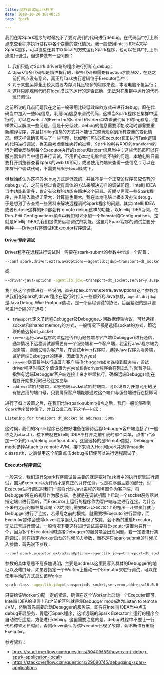 ```yaml
---
title: 远程调试Spark程序
date: 2018-10-26 18:40:25
tags: Spark

---
```


我们在写Spark程序的时候免不了要对我们的代码进行debug，在代码当中打上断点来查看程序执行过程中各个变量的变化情况。我一般使用Intellij IDEA来写Spark程序，可以直接在其中以local的方式运行Spark程序，也可以在其中打上断点进行调试，但这样做有一些问题：

1. 我们只能对Spark driver端的程序进行打断点debug；
2. Spark很多代码都是惰性执行的，很多代码都需要有action才能触发，在这之前打断点没有意义，真正的Task执行逻辑位于Executor当中；
3. 对于某些运算量比较大或者内存消耗比较多的程序来说，本地电脑不能运行；
4. 这样只能观察代码在local模式下运行的是否正确，无法对在集群中运行的代码进行调试。

之前所说的几点问题我在之前一般采用比较低效率的方式来进行debug，即在代码当中加入一些log信息，利用log信息来调试代码，这样当Spark程序在集群中运行时，可以在web UI的Executor的stdout和stderr中查看我们留下的log信息。这样做可以解决一些问题，但是十分低效，debug的信息需要添加改动时都需要重新编译程序，并且打印log信息的方式并不能很完整地观察到所有变量的变化情况。但这样做确实解决了一些问题，比如我们可以对Executor真正执行Task逻辑的代码进行调试，也无需考虑惰性执行的过程，Spark的所有RDD的transform的行为都会反映到每个Executor执行的stdout和stderr信息当中；这些代码都可以在服务器集群当中运行进行调试，不用担心本地电脑性能不够的问题，本地电脑只需要打开浏览器查看Spark的web UI即可，或者使用终端来查看一些信息；可以在集群当中调试代码，不需要局限于local模式下。

但我始终认为这样的debug方式是低效的，并且不是一个正常的程序员应该有的debug方式，之前有想过肯定有具体的方法来解决这样的调试问题，Intellij IDEA当中功能非常多，肯定有这样的功能来解决这个问题。近期又要写一些Spark程序，并且输入数据非常大，计算量也很大，我在本地电脑上根本没办法debug，于是想到了去查找一些资料来解决远程调试Spark程序的问题。其实Intellij IDEA或者Eclipse这样的IED都会有remote debug这样的功能，以Intellij IDEA为例，在Run-Edit Configurations菜单中我们可以添加一个Remote的Configurations，这就是Intellij IDEA为我们提供的远程调试的功能。这里对Spark程序的调试主要分两种——Driver程序调试和Executor程序调试。

#### Driver程序调试
Driver程序在远程进行调试时，需要在spark-submit的参数中增加一个配置：

```bash
--conf spark.driver.extraJavaOptions=-agentlib:jdwp=transport=dt_socket,server=y,suspend=y,address=5005
```
<!--more-->
或

```bash
--driver-java-options -agentlib:jdwp=transport=dt_socket,server=y,suspend=y,address=5005
```

我们队这个参数进行一些说明，首先spark.driver.exetraJavaOptions这个参数允许我们在Spark的driver程序在运行时传入一些额外的Java参数，`agentlib:jdwp`是Java Debug Wire Protocol选项，是一个远程调试的协议，后面紧跟的是以逗号进行分隔的子选项：
* `transport`定义了远程Debugger及Debuggee之间数据传输协议，可以选择socket和shared memory的方式，一般情况下都是选择socket的方式，即选项的值选择dt_socket
* `server`运行Java程序的进程是否作为服务端与客户端(Debugger)进行通信，通常情况下远程调试都需要有一个服务端和一个客户端，若运行Java程序端为服务端，则调试端为客户端，在调试driver程序时，选择Java程序为服务端，监听远端Debugger的连接，因此值为y(yes)
* `suspend`是否暂停执行直至有客户端(Debugger)成功连接到服务端，调试driver程序时将这个值设置为y(yes)使得driver程序会在刚启动时就暂停住，指到有远端Debugger客户端连接上来才继续执行，确保远端Debugger能在程序开始执行时已经连接完毕
* `address`监听的端口，即服务端socket监听的端口，可以设置为任意可用的没有被占用的端口号，只要确保客户端能够通过这个端口与服务端进行连接即可

进行了如上设置之后，在我们允许spark-submit指令之后，我们一般能够看到Spark程序暂停住了，并且会显示如下这样一句话：

```bash
Listening for transport dt_socket at address: 5005
```
这时候，我们的Spark程序已经做好准备在等待远程Debugger客户端连接了(一般称之为attach)，接下来就在Intellij IDEA中打开之前所说的那个菜单，点击“+”添加一个新的run/debug configuration，这里选择的是Remote类型，Debugger mode选择Attach to remote JVM，接下来填入Host和port并选择moudle classpath，之后使用这个配置点击debug按钮便可以进行远程调试了。

#### Executor程序调试
一般来说，我们进行Spark程序调试最主要的就是要对Task当中的执行逻辑进行调试，因为Executor中执行的才是真正的并行任务，也是程序最主要的部分。对Executor进行调试时我们一般将允许Java进程的服务器作为客户端，将Debugger所在的机器作为服务端，也就是在调试机器上启动一个socket服务器对指定端口进行监听，而Executor上运行的程序作为客户端与之进行连接。为什么不采用之前的那种模式呢？因为我们需要保证Executor上的程序一开始执行就与Debugger进行了连接，若采用之前的模式，就需要将Executor进行暂停，而Executor暂停会使得driver程序误认为其出现了故障，会不断的重启Executor，无法正常进行调试。一般情况下要这样进行调试需要将Executor设置为只有一个，因为多个Executor同时连接Debugger的服务端会出现问题，若一定要进行集群调试，则在指定Worker启动的时候加入参数，而不是在spark-submit的时候加入参数，首先说下参数：

```bash
--conf spark.executor.extraJavaOptions=-agentlib:jdwp=transport=dt_socket,server=n,address=10.0.0.171:5005,suspend=n
```
参数的具体意思不用多加说明，主要是address这里要写入具体的Debugger的地址以及端口号，如果要指定一个Worker上启动一个Executor来进行调试，可以在使用手动的方式启动该Worker

```bash
spark-class -agentlib:jdwp=transport=dt_socket,server=n,address=10.0.0.171:5005,suspend=n org.apache.spark.deploy.worker.Worker spark://10.0.0.1:7077
```
只要给该Worker分配一定的资源，确保在这个Worker上启动一个Executor即可。Intellij IDEA的设置上和之前的区别就是将Debugger mode改为Listen to remote JVM，然后首先需要启动Debugger的服务端，即先在Intellij IDEA当中点击debug开启服务，再运行Spark程序，这样远端的Spark Executor上运行的程序会自动进行连接，方便进行debug。这里需要注意的是，debug过程中不要让一行代码停留太长时间，否则driver会认为该Executor出现了故障，会不断进行重启Executor。


参考资料：
* https://stackoverflow.com/questions/30403685/how-can-i-debug-spark-application-locally
* https://stackoverflow.com/questions/29090745/debugging-spark-applications